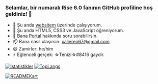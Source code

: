 ### Selamlar, bir numaralı Rise 6.0 fanının GitHub profiline hoş geldiniz! 👋

- 🔭 Şu anda [websitem](https://xalieren.github.io/) üzerinde çalışıyorum.
- 🌱 Şu anda HTML5, CSS3 ve JavaScript öğreniyorum.
- 💬 Bana [Portal](https://store.steampowered.com/app/400/Portal/) hakkında soru sorabilirsin.
- 📫 Bana nasıl ulaşırsın: [xalieren67@gmail.com](mailto:xalieren67@gmail.com)
- 😄 Zamirler: he/him
- ⚡ Eğlenceli gerçek: ☆Tenizi☆#8416 gaydir.

[![İstatistikler](https://github-readme-stats.vercel.app/api?username=Xalieren&show_icons=true&theme=dark)](https://github.com/Xalieren)
[![TopLangs](https://github-readme-stats.vercel.app/api/top-langs/?username=Xalieren&layout=compact&theme=dark)](https://github.com/Xalieren?tab=repositories)

[![READMEKart](https://github-readme-stats.vercel.app/api/pin/?username=Xalieren&repo=xalieren.github.io&theme=dark)](https://xalieren.github.io/)
